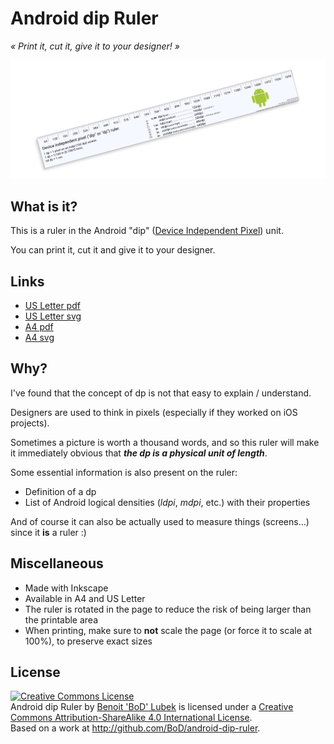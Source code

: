 # Android dip Ruler
*« Print it, cut it, give it to your designer! »*

![Android dip Ruler!](https://raw.githubusercontent.com/BoD/android-dip-ruler/master/illus.png "Android dip Ruler!")


## What is it?
This is a ruler in the Android "dip" ([Device Independent Pixel](http://en.wikipedia.org/wiki/Units_of_measurement)) unit.

You can print it, cut it and give it to your designer.


## Links
- [US Letter pdf](https://github.com/BoD/android-dip-ruler/releases/download/v1.0.0/android_dip_ruler-1.0.0-usletter.pdf)
- [US Letter svg](https://raw.githubusercontent.com/BoD/android-dip-ruler/master/android_dip_ruler-usletter.svg)
- [A4 pdf](https://github.com/BoD/android-dip-ruler/releases/download/v1.0.0/android_dip_ruler-1.0.0-a4.pdf)
- [A4 svg](https://raw.githubusercontent.com/BoD/android-dip-ruler/master/android_dip_ruler-a4.svg)


## Why?
I've found that the concept of dp is not that easy to explain / understand.

Designers are used to think in pixels (especially if they worked on iOS projects).

Sometimes a picture is worth a thousand words, and so this ruler will make it immediately obvious that ***the dp is a physical unit of length***.

Some essential information is also present on the ruler:
- Definition of a dp
- List of Android logical densities (*ldpi*, *mdpi*, etc.) with their properties

And of course it can also be actually used to measure things (screens…) since it **is** a ruler :)


## Miscellaneous

- Made with Inkscape
- Available in A4 and US Letter
- The ruler is rotated in the page to reduce the risk of being larger than the printable area
- When printing, make sure to **not** scale the page (or force it to scale at 100%), to preserve exact sizes


## License
<a rel="license" href="http://creativecommons.org/licenses/by-sa/4.0/"><img alt="Creative Commons License" style="border-width:0" src="https://i.creativecommons.org/l/by-sa/4.0/88x31.png" /></a><br /><span xmlns:dct="http://purl.org/dc/terms/" href="http://purl.org/dc/dcmitype/StillImage" property="dct:title" rel="dct:type">Android dip Ruler</span> by <a xmlns:cc="http://creativecommons.org/ns#" href="http://JRAF.org" property="cc:attributionName" rel="cc:attributionURL">Benoit 'BoD' Lubek</a> is licensed under a <a rel="license" href="http://creativecommons.org/licenses/by-sa/4.0/">Creative Commons Attribution-ShareAlike 4.0 International License</a>.<br />Based on a work at <a xmlns:dct="http://purl.org/dc/terms/" href="http://github.com/BoD/Android-dip-Ruler" rel="dct:source">http://github.com/BoD/android-dip-ruler</a>.
